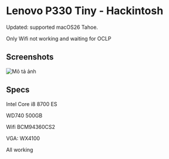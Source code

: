 
# Lenovo P330 Tiny - Hackintosh

Updated: supported macOS26 Tahoe.

Only Wifi not working and waiting for OCLP

## Screenshots

![Mô tả ảnh](https://i.ibb.co/20p9fMQP/Screenshot-2025-06-28-at-20-13-12.png)

## Specs

Intel Core i8 8700 ES

WD740 500GB

Wifi BCM94360CS2

VGA: WX4100

All working
